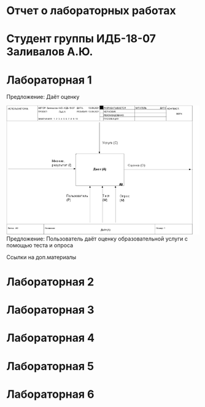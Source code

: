 # Отчет о лабораторных работах
# Студент группы ИДБ-18-07 Заливалов А.Ю.
# Лабораторная 1
Предложение: Даёт оценку

![RAMUS](lab1/01_A0.png)
Предложение: Пользователь даёт оценку образовательной услуги с помощью теста и опроса

Ссылки на доп.материалы

# Лабораторная 2
# Лабораторная 3
# Лабораторная 4
# Лабораторная 5
# Лабораторная 6
